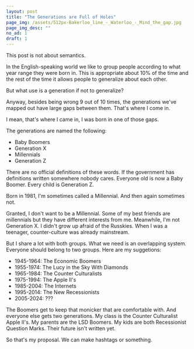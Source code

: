 ```yaml
---
layout: post
title: "The Generations are Full of Holes"
page_img: /assets/512px-Bakerloo_line_-_Waterloo_-_Mind_the_gap.jpg
page_img_desc: ""
no_ad: 1
draft: 1
---
```


This post is not about semantics.

In the English-speaking world we like to group people according to what year range they were born in. This is appropriate about 10% of the time and the rest of the time it allows people to generalize about each other.

But what use is a generation if not to generalize?

Anyway, besides being wrong 9 out of 10 times, the generations we've mapped out have large gaps between them. That's where I come in.

I mean, that's where I came in, I was born in one of those gaps.

The generations are named the following:

* Baby Boomers
* Generation X
* Millennials
* Generation Z

There are no official definitions of these words. If the government has definitions written somewhere nobody cares. Everyone old is now a Baby Boomer. Every child is Generation Z. 

Born in 1981, I'm sometimes called a Millennial. And then again sometimes not.

Granted, I don't want to be a Millennial. Some of my best friends are millennials but they have different interests from me. Meanwhile, I'm not Generation X. I didn't grow up afraid of the Russkies. When I was a teenager, counter-culture was already mainstream.

But I share a lot with both groups. What we need is an overlapping system. Everyone should belong to two groups. Here are my suggetions:

* 1945-1964: The Economic Boomers
* 1955-1974: The Lucy in the Sky With Diamonds
* 1965-1984: The Counter Culturalists
* 1975-1994: The Apple II's
* 1985-2004: The Internets
* 1995-2014: The New Recessionists
* 2005-2024: ???

The Boomers get to keep that monicker that are comfortable with. And everyone else gets two generations. My class is the Counter Culturalist Apple II's. My parents are the LSD Boomers. My kids are both Recessionist Question Marks. Their future isn't written yet.

So that's my proposal. We can make hashtags or something.
